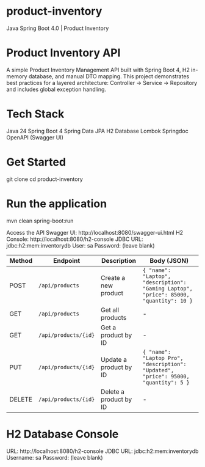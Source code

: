 # product-inventory
Java Spring Boot 4.0 | Product Inventory

# Product Inventory API

A simple Product Inventory Management API built with Spring Boot 4, H2 in-memory database, and manual DTO mapping.
This project demonstrates best practices for a layered architecture: Controller → Service → Repository and includes global exception handling.

# Tech Stack
Java 24
Spring Boot 4
Spring Data JPA
H2 Database
Lombok
Springdoc OpenAPI (Swagger UI)

# Get Started
git clone <repository-url>
cd product-inventory

# Run the application
mvn clean spring-boot:run

Access the API
Swagger UI: http://localhost:8080/swagger-ui.html
H2 Console: http://localhost:8080/h2-console
JDBC URL: jdbc:h2:mem:inventorydb
User: sa
Password: (leave blank)

| Method | Endpoint             | Description            | Body (JSON)                                                                            |
| ------ | -------------------- | ---------------------- | -------------------------------------------------------------------------------------- |
| POST   | `/api/products`      | Create a new product   | `{ "name": "Laptop", "description": "Gaming Laptop", "price": 85000, "quantity": 10 }` |
| GET    | `/api/products`      | Get all products       | -                                                                                      |
| GET    | `/api/products/{id}` | Get a product by ID    | -                                                                                      |
| PUT    | `/api/products/{id}` | Update a product by ID | `{ "name": "Laptop Pro", "description": "Updated", "price": 95000, "quantity": 5 }`    |
| DELETE | `/api/products/{id}` | Delete a product by ID | -                                                                                      |

# H2 Database Console

URL: http://localhost:8080/h2-console
JDBC URL: jdbc:h2:mem:inventorydb
Username: sa
Password: (leave blank)


